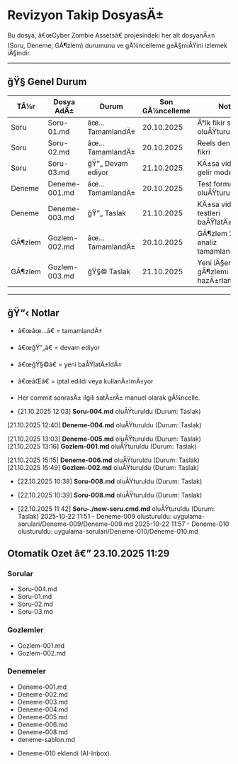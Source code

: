 ﻿# Revizyon Takip DosyasÄ±

Bu dosya, â€œCyber Zombie Assetsâ€ projesindeki her alt dosyanÄ±n (Soru, Deneme, GÃ¶zlem) durumunu ve gÃ¼ncelleme geÃ§miÅŸini izlemek iÃ§indir.

---

## ğŸ§­ Genel Durum

| TÃ¼r | Dosya AdÄ± | Durum | Son GÃ¼ncelleme | Not |
|-----|------------|--------|----------------|------|
| Soru | Soru-01.md | âœ… TamamlandÄ± | 20.10.2025 | Ä°lk fikir seti oluÅŸturuldu |
| Soru | Soru-02.md | âœ… TamamlandÄ± | 20.10.2025 | Reels denemesi fikri |
| Soru | Soru-03.md | ğŸ”„ Devam ediyor | 21.10.2025 | KÄ±sa video gelir modeli |
| Deneme | Deneme-001.md | âœ… TamamlandÄ± | 20.10.2025 | Test formatÄ± oluÅŸturuldu |
| Deneme | Deneme-003.md | ğŸ”„ Taslak | 21.10.2025 | KÄ±sa video testleri baÅŸlatÄ±ldÄ± |
| GÃ¶zlem | Gozlem-002.md | âœ… TamamlandÄ± | 20.10.2025 | GÃ¶zlem 2 analiz tamamlandÄ± |
| GÃ¶zlem | Gozlem-003.md | ğŸ§© Taslak | 21.10.2025 | Yeni iÃ§erik gÃ¶zlemi hazÄ±rlanÄ±yor |

---

## ğŸ“‹ Notlar
- â€œâœ…â€ = tamamlandÄ±  
- â€œğŸ”„â€ = devam ediyor  
- â€œğŸ§©â€ = yeni baÅŸlatÄ±ldÄ±  
- â€œâŒâ€ = iptal edildi veya kullanÄ±lmÄ±yor  
- Her commit sonrasÄ± ilgili satÄ±rÄ± manuel olarak gÃ¼ncelle.

- [21.10.2025 12:03] **Soru-004.md** oluÅŸturuldu (Durum: Taslak)

[21.10.2025 12:40] **Deneme-004.md** oluÅŸturuldu (Durum: Taslak)

[21.10.2025 13:03] **Deneme-005.md** oluÅŸturuldu (Durum: Taslak)
[21.10.2025 13:16] **Gozlem-001.md** oluÅŸturuldu (Durum: Taslak)




[21.10.2025 15:15] **Deneme-006.md** oluÅŸturuldu (Durum: Taslak)
[21.10.2025 15:49] **Gozlem-002.md** oluÅŸturuldu (Durum: Taslak)




- [22.10.2025 10:38] **Soru-008.md** oluÅŸturuldu (Durum: Taslak)

- [22.10.2025 10:39] **Soru-008.md** oluÅŸturuldu (Durum: Taslak)

- [22.10.2025 11:42] **Soru-./new-soru.cmd.md** oluÅŸturuldu (Durum: Taslak)
2025-10-22 11:51 - Deneme-009 olusturuldu: uygulama-sorulari/Deneme-009/Deneme-009.md
2025-10-22 11:57 - Deneme-010 olusturuldu: uygulama-sorulari/Deneme-010/Deneme-010.md

<!-- AUTO-START -->
## Otomatik Ozet â€” 23.10.2025 11:29

### Sorular
- Soru-004.md
- Soru-01.md
- Soru-02.md
- Soru-03.md

### Gozlemler
- Gozlem-001.md
- Gozlem-002.md

### Denemeler
- Deneme-001.md
- Deneme-002.md
- Deneme-003.md
- Deneme-004.md
- Deneme-005.md
- Deneme-006.md
- Deneme-008.md
- deneme-sablon.md

<!-- AUTO-END -->


- Deneme-010 eklendi (AI-Inbox).
